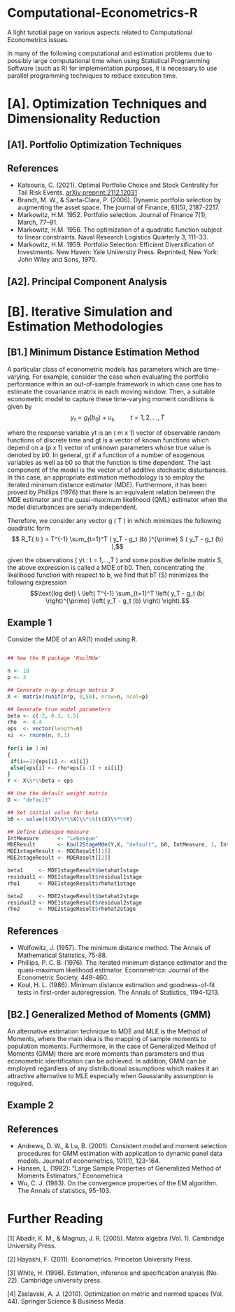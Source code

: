 # Computational-Econometrics-R

A light tutotial page on various aspects related to Computational Econometrics issues. 

In many of the following computational and estimation problems due to possibly large computational time when using Statistical Programming Software (such as R) for implementation purposes, it is necessary to use parallel programming techniques to reduce execution time.  

# [A]. Optimization Techniques and Dimensionality Reduction

## [A1]. Portfolio Optimization Techniques 

## References

- Katsouris, C. (2021). Optimal Portfolio Choice and Stock Centrality for Tail Risk Events. [arXiv preprint:2112.12031](https://arxiv.org/abs/2112.12031)
- Brandt, M. W., & Santa‐Clara, P. (2006). Dynamic portfolio selection by augmenting the asset space. The journal of Finance, 61(5), 2187-2217.
- Markowitz, H.M. 1952. Portfolio selection. Journal of Finance 7(1), March, 77–91.
- Markowitz, H.M. 1956. The optimization of a quadratic function subject to linear constraints. Naval Research Logistics Quarterly 3, 111–33.
- Markowitz, H.M. 1959. Portfolio Selection: Efficient Diversification of Investments. New Haven: Yale University Press. Reprinted, New York: John Wiley and Sons, 1970.

## [A2]. Principal Component Analysis 



# [B]. Iterative Simulation and Estimation Methodologies

## [B1.] Minimum Distance Estimation Method

A particular class of econometric models has parameters which are time-varying. For example, consider the case when evaluating the portfolio performance within an out-of-sample framework in which case one has to estimate the covariance matrix in each moving window. Then, a suitable econometric model to capture these time-varying moment conditions is given by 
$$y_t = g_t ( b_0 ) + u_t, \ \ \ \ \ \ \ \ \  t = 1,2,...,T$$

where the response variable yt is an ( m x 1) vector of observable random functions of discrete time and gt is a vector of known functions which depend on a (p x 1) vector of unknown parameters whose true value is denoted by $b0$. In general, gt if a function of a number of exogenous variables as well as b0 so that the function is time dependent. The last component of the model is the vector ut of additive stochastic disturbances. In this case, an appropriate estimation methodology is to employ the iterated minimum distance estimator (MDE). Furthermore, it has been proved by  Phillips (1976) that there is an equivalent relation between the MDE estimator and the quasi-maximum likelihood (QML) estimator when the model disturbances are serially independent.  

Therefore, we consider any vector g ( T ) in which minimizes the following quadratic form 
$$ R_T( b ) = T^{-1} \sum_{t=1}^T ( y_T - g_t (b) )^{\prime} S ( y_T - g_t (b) ),$$

given the observations ( yt : t = 1,...,T ) and some positive definite matrix S, the above expression is called a MDE of b0. Then, concentrating the likelihood function with respect to b, we find that bT (S) minimizes the following expression
$$\text{log det} \ \left( T^{-1} \sum_{t=1}^T \left( y_T - g_t (b) \right)^{\prime} \left( y_T - g_t (b) \right) \right).$$

## Example 1

Consider the MDE of an AR(1) model using R. 


```R

## See the R package 'KoulMde'  

n <- 10
p <- 3

## Generate n-by-p design matrix X
X <- matrix(runif(n*p, 0,50), nrow=n, ncol=p)  

## Generate true model parameters
beta <- c(-2, 0.3, 1.5)                      
rho  <- 0.4                                   
eps  <- vector(length=n)
xi  <- rnorm(n, 0,1)                          
                                            
for(i in 1:n)
{
 if(i==1){eps[i] <- xi[i]}
 else{eps[i] <- rho*eps[i-1] + xi[i]}
}
Y <- X\%*\%beta + eps

## Use the default weight matrix
D <- "default"  

## Set initial value for beta
b0 <- solve(t(X)\%*\%X)\%*\%(t(X)\%*\%Y)             

## Define Lebesgue measure
IntMeasure      <- "Lebesgue"                                
MDEResult       <- Koul2StageMde(Y,X, "default", b0, IntMeasure, 1, IntMeasure, TuningConst = 1.345)
MDE1stageResult <- MDEResult[[1]]
MDE2stageResult <- MDEResult[[2]]

beta1     <- MDE1stageResult$betahat1stage
residual1 <- MDE1stageResult$residual1stage
rho1      <- MDE1stageResult$rhohat1stage

beta2     <- MDE2stageResult$betahat2stage
residual2 <- MDE1stageResult$residual2stage
rho2      <- MDE2stageResult$rhohat2stage


```
## References

- Wolfowitz, J. (1957). The minimum distance method. The Annals of Mathematical Statistics, 75-88.
- Phillips, P. C. B. (1976). The iterated minimum distance estimator and the quasi-maximum likelihood estimator. Econometrica: Journal of the Econometric Society, 449-460.
- Koul, H. L. (1986). Minimum distance estimation and goodness-of-fit tests in first-order autoregression. The Annals of Statistics, 1194-1213.


## [B2.] Generalized Method of Moments (GMM)

An alternative estimation technique to MDE and MLE is the Method of Moments, where the main idea is the mapping of sample moments to population moments. Furthermore, in the case of Generalized Method of Moments (GMM) there are more moments than parameters and thus econometric identification can be achieved. In addition, GMM can be employed regardless of any distributional assumptions which makes it an attractive alternative to MLE especially when Gaussianity assumption is required.     

## Example 2


## References

- Andrews, D. W., & Lu, B. (2001). Consistent model and moment selection procedures for GMM estimation with application to dynamic panel data models. Journal of econometrics, 101(1), 123-164.
- Hansen, L. (1982): “Large Sample Properties of Generalized Method of Moments Estimators,” Econometrica
- Wu, C. J. (1983). On the convergence properties of the EM algorithm. The Annals of statistics, 95-103.


# Further Reading

[1] Abadir, K. M., & Magnus, J. R. (2005). Matrix algebra (Vol. 1). Cambridge University Press.

[2] Hayashi, F. (2011). Econometrics. Princeton University Press.

[3] White, H. (1996). Estimation, inference and specification analysis (No. 22). Cambridge university press.

[4] Zaslavski, A. J. (2010). Optimization on metric and normed spaces (Vol. 44). Springer Science & Business Media.

